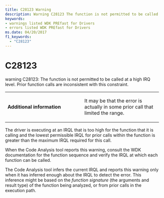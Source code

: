 ```yaml
---
title: C28123 Warning
description: Warning C28123 The function is not permitted to be called at a high IRQ level. Prior function calls are inconsistent with this constraint.
keywords:
- warnings listed WDK PREfast for Drivers
- errors listed WDK PREfast for Drivers
ms.date: 04/20/2017
f1_keywords: 
  - "C28123"
---
```


# C28123


warning C28123: The function is not permitted to be called at a high IRQ level. Prior function calls are inconsistent with this constraint.

<table>
<colgroup>
<col width="50%" />
<col width="50%" />
</colgroup>
<tbody>
<tr class="odd">
<td align="left"><p><strong>Additional information</strong></p></td>
<td align="left"><p>It may be that the error is actually in some prior call that limited the range.</p></td>
</tr>
</tbody>
</table>

 

The driver is executing at an IRQL that is too high for the function that it is calling and the lowest permissible IRQL for prior calls within the function is greater than the maximum IRQL required for this call.

When the Code Analysis tool reports this warning, consult the WDK documentation for the function sequence and verify the IRQL at which each function can be called.

The Code Analysis tool infers the current IRQL and reports this warning only when it has inferred enough about the IRQL to detect the error. This inference might be based on the *function signature* (the arguments and result type) of the function being analyzed, or from prior calls in the execution path.

